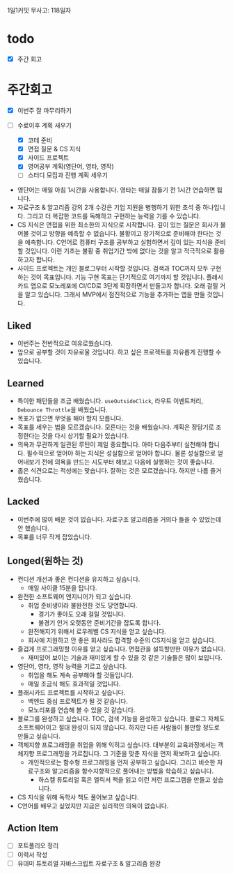 1일1커밋 무사고: 118일차

# todo

- [x] 주간 회고

# 주간회고

- [x] 이번주 잘 마무리하기
- [ ] 수료이후 계획 새우기

  - [x] 코테 준비
  - [x] 면접 질문 & CS 지식
  - [x] 사이드 프로젝트
  - [x] 영어공부 계획(영단어, 영타, 영작)
  - [ ] 스터디 모집과 진행 계획 세우기

- 영단어는 매일 아침 1시간을 사용합니다. 영타는 매일 잠들기 전 1시간 연습하면 됩니다.
- 자료구조 & 알고리즘 강의 2개 수강은 기업 지원을 병행하기 위한 초석 중 하나입니다. 그리고 더 복잡한 코드를 독해하고 구현하는 능력을 기를 수 있습니다.
- CS 지식은 면접을 위한 최소한의 지식으로 시작합니다. 깊이 있는 질문은 회사가 물어볼 것이고 방향을 예측할 수 없습니다. 불황이고 장기적으로 준비해야 한다는 것을 예측합니다. C언어로 컴퓨터 구조를 공부하고 실험하면서 깊이 있는 지식을 준비할 것입니다. 이런 기초는 불황 중 취업기간 밖에 없다는 것을 알고 적극적으로 활용하고자 합니다.
- 사이드 프로젝트는 개인 블로그부터 시작할 것입니다. 검색과 TOC까지 모두 구현하는 것이 목표입니다. 기능 구현 목표는 단기적으로 여기까지 할 것입니다. 플래시카드 앱으로 모노레포에 CI/CD로 3단계 확장하면서 만들고자 합니다. 오래 걸릴 거을 알고 있습니다. 그래서 MVP에서 점진적으로 기능을 추가하는 앱을 만들 것입니다.

## Liked

- 이번주는 전반적으로 여유로웠습니다.
- 앞으로 공부할 것이 자유로울 것입니다. 하고 싶은 프로젝트를 자유롭게 진행할 수 있습니다.

## Learned

- 특이한 패턴들을 조금 배웠습니다. `useOutsideClick`, 라우트 이벤트처리, `Debounce Throttle`을 배웠습니다.
- 목표가 없으면 무엇을 해야 할지 모릅니다.
- 목표를 세우는 법을 모르겠습니다. 모른다는 것을 배웠습니다. 계획은 장담기로 조정한다는 것을 다시 상기할 필요가 있습니다.
- 의욕과 무관하게 일관된 루틴이 제일 중요합니다. 아마 다음주부터 실천해야 합니다. 필수적으로 얻어야 하는 지식은 성실함으로 얻어야 합니다. 물론 성실함으로 얻어내보기 전에 의욕을 만드는 시도부터 해보고 다음에 실행하는 것이 좋습니다.
- 좁은 식견으로는 적성에는 맞습니다. 잘하는 것은 모르겠습니다. 하지만 나름 즐거웠습니다.

## Lacked

- 이번주에 많이 배운 것이 없습니다. 자료구조 알고리즘을 거의다 들을 수 있었는데 안 했습니다.
- 목표를 너무 작게 잡았습니다.

## Longed(원하는 것)

- 컨디션 개선과 좋은 컨디션을 유지하고 싶습니다.
  - 매일 사이클 15분을 탑니다.
- 완전한 소프트웨어 엔지니어가 되고 싶습니다.
  - 취업 준비생이라 불완전한 것도 당연합니다.
    - 경기가 좋아도 오래 걸릴 것입니다.
    - 불경기 인거 오랫동안 준비기간을 잡도록 합니다.
  - 완전해지기 위해서 로우레벨 CS 지식을 얻고 싶습니다.
  - 회사에 지원하고 안 좋은 회사라도 합격할 수준의 CS지식을 얻고 싶습니다.
- 즐겁게 프로그래밍할 이유를 얻고 싶습니다. 면접관을 설득할만한 이유가 없습니다.
  - 재미있어 보이는 기술과 재미있게 할 수 있을 것 같은 기술들은 많이 보입니다.
- 영단어, 영타, 영작 능력을 기르고 싶습니다.
  - 취업을 해도 계속 공부해야 할 것들입니다.
  - 매일 조금식 해도 효과적일 것입니다.
- 플래시카드 프로젝트를 시작하고 싶습니다.
  - 백엔드 중심 프로젝트가 될 것 같습니다.
  - 모노리포를 연습해 볼 수 있을 것 같습니다.
- 블로그를 완성하고 싶습니다. TOC, 검색 기능을 완성하고 싶습니다. 블로그 자체도 소프트웨어이고 절대 완성이 되지 않습니다. 하지만 다른 사람들이 볼만할 정도로 만들고 싶습니다.
- 객체지향 프로그래밍을 취업을 위해 익히고 싶습니다. 대부분의 교육과정에서는 객체지향 프로그래밍을 가르칩니다. 그 기준을 맞춘 지식을 먼저 확보하고 싶습니다.
  - 개인적으로는 함수형 프로그래밍을 먼저 공부하고 싶습니다. 그리고 비슷한 자료구조와 알고리즘을 함수지향적으로 풀어내는 방법을 학습하고 싶습니다.
    - 하스켈 튜토리얼 혹은 엘릭서 책을 읽고 이런 저런 프로그램을 만들고 싶습니다.
- CS 지식을 위해 독학사 책도 풀어보고 싶습니다.
- C언어를 배우고 싶었지만 지금은 심리적인 의욕이 없습니다.

## Action Item

- [ ] 포트폴리오 정리
- [ ] 이력서 작성
- [ ] 유데미 튜토리얼 자바스크립트 자료구조 & 알고리즘 완강
